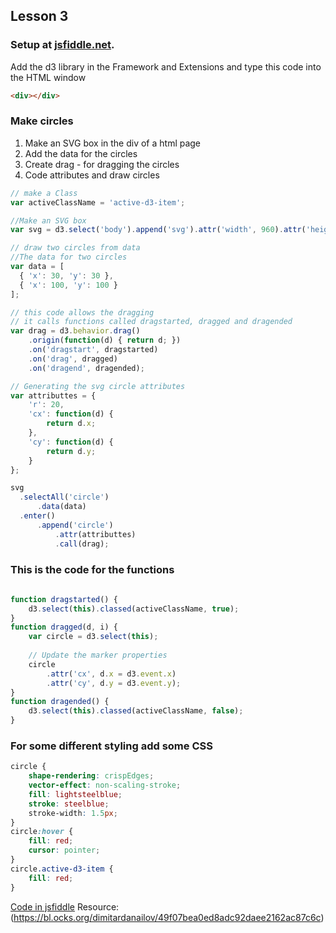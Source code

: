 ## Lesson 3
### Setup at [jsfiddle.net](https://jsfiddle.net/).

Add the d3 library in the Framework and Extensions and type this code into the HTML window

``` html
<div></div>
```
### Make circles
1. Make an SVG box in the div of a html page
2. Add the data for the circles
3. Create drag - for dragging the circles
4. Code attributes and draw circles

``` javascript
// make a Class
var activeClassName = 'active-d3-item';

//Make an SVG box
var svg = d3.select('body').append('svg').attr('width', 960).attr('height', 500);

// draw two circles from data
//The data for two circles
var data = [
  { 'x': 30, 'y': 30 },
  { 'x': 100, 'y': 100 }
];

// this code allows the dragging 
// it calls functions called dragstarted, dragged and dragended
var drag = d3.behavior.drag()
    .origin(function(d) { return d; })
    .on('dragstart', dragstarted)
    .on('drag', dragged)
    .on('dragend', dragended);

// Generating the svg circle attributes
var attributtes = {
    'r': 20,
    'cx': function(d) {
        return d.x;
    },
    'cy': function(d) {
        return d.y;
    }
};

svg
  .selectAll('circle')
      .data(data)
  .enter()
      .append('circle')
          .attr(attributtes)
          .call(drag);
``` 

### This is the code for the functions

``` javascript 
  
function dragstarted() {
    d3.select(this).classed(activeClassName, true);
}
function dragged(d, i) {
    var circle = d3.select(this);
    
    // Update the marker properties
    circle
        .attr('cx', d.x = d3.event.x)
        .attr('cy', d.y = d3.event.y);
}
function dragended() {
    d3.select(this).classed(activeClassName, false);
}                            
 ``` 

### For some different styling add some CSS
``` CSS
circle {
    shape-rendering: crispEdges;
    vector-effect: non-scaling-stroke;
    fill: lightsteelblue;
    stroke: steelblue;
    stroke-width: 1.5px;
}
circle:hover {
    fill: red;
    cursor: pointer;
}
circle.active-d3-item {
    fill: red;
}
``` 

[Code in jsfiddle](https://jsfiddle.net/brennanpincardiff/e5pcruhn/14/)
Resource: (https://bl.ocks.org/dimitardanailov/49f07bea0ed8adc92daee2162ac87c6c)
